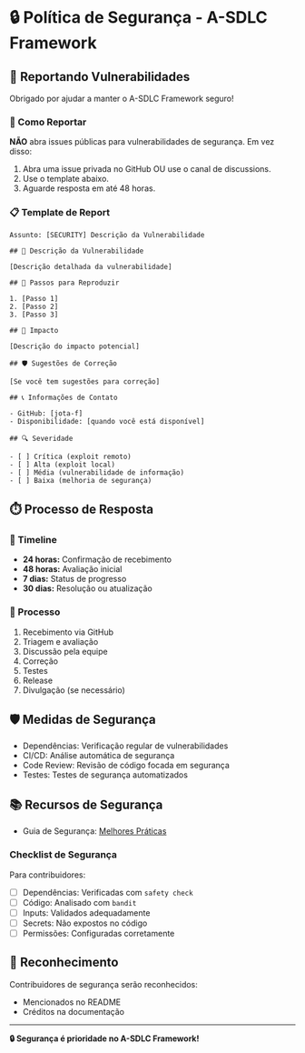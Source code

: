 # 🔒 Política de Segurança - A-SDLC Framework

## 🚨 Reportando Vulnerabilidades

Obrigado por ajudar a manter o A-SDLC Framework seguro!

### 📧 Como Reportar

**NÃO** abra issues públicas para vulnerabilidades de segurança. Em vez disso:

1. Abra uma issue privada no GitHub OU use o canal de discussions.
2. Use o template abaixo.
3. Aguarde resposta em até 48 horas.

### 📋 Template de Report

```
Assunto: [SECURITY] Descrição da Vulnerabilidade

## 🐛 Descrição da Vulnerabilidade

[Descrição detalhada da vulnerabilidade]

## 🔄 Passos para Reproduzir

1. [Passo 1]
2. [Passo 2]
3. [Passo 3]

## 🎯 Impacto

[Descrição do impacto potencial]

## 🛡️ Sugestões de Correção

[Se você tem sugestões para correção]

## 📞 Informações de Contato

- GitHub: [jota-f]
- Disponibilidade: [quando você está disponível]

## 🔍 Severidade

- [ ] Crítica (exploit remoto)
- [ ] Alta (exploit local)
- [ ] Média (vulnerabilidade de informação)
- [ ] Baixa (melhoria de segurança)
```

## ⏱️ Processo de Resposta

### 📅 Timeline

- **24 horas:** Confirmação de recebimento
- **48 horas:** Avaliação inicial
- **7 dias:** Status de progresso
- **30 dias:** Resolução ou atualização

### 🔄 Processo

1. Recebimento via GitHub
2. Triagem e avaliação
3. Discussão pela equipe
4. Correção
5. Testes
6. Release
7. Divulgação (se necessário)

## 🛡️ Medidas de Segurança

- Dependências: Verificação regular de vulnerabilidades
- CI/CD: Análise automática de segurança
- Code Review: Revisão de código focada em segurança
- Testes: Testes de segurança automatizados

## 📚 Recursos de Segurança

- Guia de Segurança: [Melhores Práticas](https://github.com/jota-f/asdlc-framework/blob/main/SECURITY.md)

### Checklist de Segurança

Para contribuidores:
- [ ] Dependências: Verificadas com `safety check`
- [ ] Código: Analisado com `bandit`
- [ ] Inputs: Validados adequadamente
- [ ] Secrets: Não expostos no código
- [ ] Permissões: Configuradas corretamente

## 🏅 Reconhecimento

Contribuidores de segurança serão reconhecidos:
- Mencionados no README
- Créditos na documentação

---

**🔒 Segurança é prioridade no A-SDLC Framework!** 